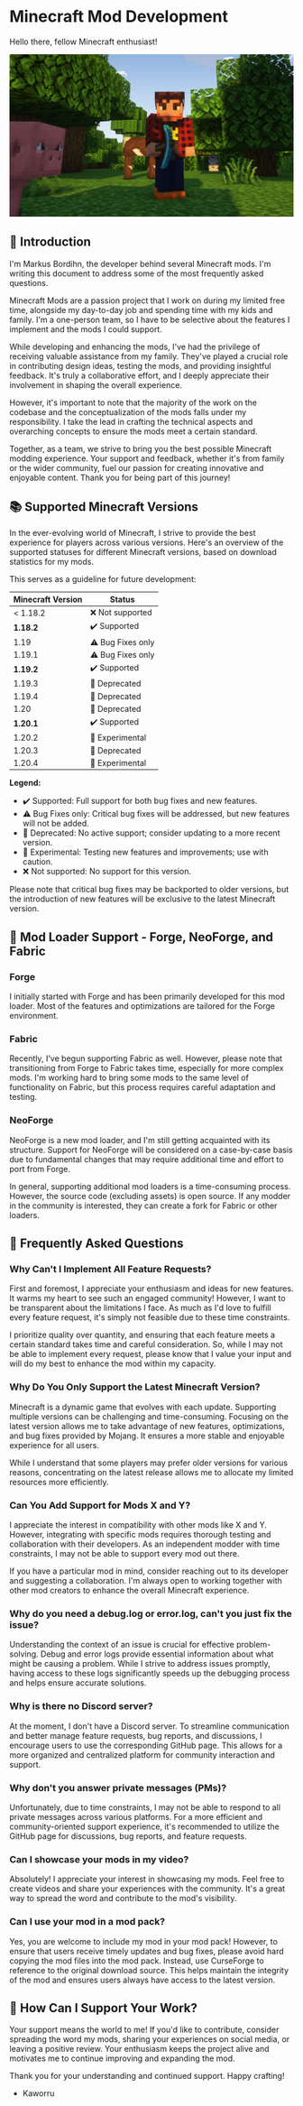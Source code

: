 # Minecraft Mod Development

Hello there, fellow Minecraft enthusiast!

![](kaworru.png)

## 📖 Introduction

I'm Markus Bordihn, the developer behind several Minecraft mods.
I'm writing this document to address some of the most frequently asked questions.

Minecraft Mods are a passion project that I work on during my limited free time, alongside my
day-to-day job and spending time with my kids and family.
I'm a one-person team, so I have to be selective about the features I implement and the mods I could
support.

While developing and enhancing the mods, I've had the privilege of receiving valuable assistance
from my family. They've played a crucial role in contributing design ideas, testing the mods, and
providing insightful feedback. It's truly a collaborative effort, and I deeply appreciate their
involvement in shaping the overall experience.

However, it's important to note that the majority of the work on the codebase and the
conceptualization of the mods falls under my responsibility. I take the lead in crafting the
technical aspects and overarching concepts to ensure the mods meet a certain standard.

Together, as a team, we strive to bring you the best possible Minecraft modding experience.
Your support and feedback, whether it's from family or the wider community, fuel our passion for
creating innovative and enjoyable content. Thank you for being part of this journey!

## 📚 Supported Minecraft Versions

In the ever-evolving world of Minecraft, I strive to provide the best experience for players across
various versions.
Here's an overview of the supported statuses for different Minecraft versions, based on download
statistics for my mods.

This serves as a guideline for future development:

| Minecraft Version | Status            |
|-------------------|-------------------|
| < 1.18.2          | ❌ Not supported   |
| **1.18.2**        | ✔️ Supported      |
| 1.19              | ⚠️ Bug Fixes only |
| 1.19.1            | ⚠️ Bug Fixes only |
| **1.19.2**        | ✔️ Supported      |
| 1.19.3            | 🚩 Deprecated     |
| 1.19.4            | 🚩 Deprecated     |
| 1.20              | 🚩 Deprecated     |
| **1.20.1**        | ✔️ Supported      |
| 1.20.2            | 🧪 Experimental   |
| 1.20.3            | 🚩 Deprecated     |
| 1.20.4            | 🧪 Experimental   |

**Legend:**

- ✔️ Supported: Full support for both bug fixes and new features.
- ⚠️ Bug Fixes only: Critical bug fixes will be addressed, but new features will not be added.
- 🚩 Deprecated: No active support; consider updating to a more recent version.
- 🧪 Experimental: Testing new features and improvements; use with caution.
- ❌ Not supported: No support for this version.

Please note that critical bug fixes may be backported to older versions, but the introduction of new
features will be exclusive to the latest Minecraft version.

## 🔄 Mod Loader Support - Forge, NeoForge, and Fabric

### Forge

I initially started with Forge and has been primarily developed for this mod loader.
Most of the features and optimizations are tailored for the Forge environment.

### Fabric

Recently, I've begun supporting Fabric as well. However, please note that transitioning from Forge
to Fabric takes time, especially for more complex mods.
I'm working hard to bring some mods to the same level of functionality on Fabric, but this process
requires careful adaptation and testing.

### NeoForge

NeoForge is a new mod loader, and I'm still getting acquainted with its structure.
Support for NeoForge will be considered on a case-by-case basis due to fundamental changes that may
require additional time and effort to port from Forge.

In general, supporting additional mod loaders is a time-consuming process. However, the source
code (excluding assets) is open source.
If any modder in the community is interested, they can create a fork for Fabric or other loaders.

## 🤔 Frequently Asked Questions

### Why Can't I Implement All Feature Requests?

First and foremost, I appreciate your enthusiasm and ideas for new features.
It warms my heart to see such an engaged community!
However, I want to be transparent about the limitations I face. As much as I'd love to fulfill every
feature request, it's simply not feasible due to these time constraints.

I prioritize quality over quantity, and ensuring that each feature meets a certain standard takes
time and careful consideration.
So, while I may not be able to implement every request, please know that I value your input and will
do my best to enhance the mod within my capacity.

### Why Do You Only Support the Latest Minecraft Version?

Minecraft is a dynamic game that evolves with each update. Supporting multiple versions can be
challenging and time-consuming.
Focusing on the latest version allows me to take advantage of new features, optimizations, and bug
fixes provided by Mojang.
It ensures a more stable and enjoyable experience for all users.

While I understand that some players may prefer older versions for various reasons, concentrating on
the latest release allows me to allocate my limited resources more efficiently.

### Can You Add Support for Mods X and Y?

I appreciate the interest in compatibility with other mods like X and Y. However, integrating with
specific mods requires thorough testing and collaboration with their developers.
As an independent modder with time constraints, I may not be able to support every mod out there.

If you have a particular mod in mind, consider reaching out to its developer and suggesting a
collaboration.
I'm always open to working together with other mod creators to enhance the overall Minecraft
experience.

### Why do you need a debug.log or error.log, can't you just fix the issue?

Understanding the context of an issue is crucial for effective problem-solving. Debug and error logs
provide essential information about what might be causing a problem. While I strive to address
issues promptly, having access to these logs significantly speeds up the debugging process and helps
ensure accurate solutions.

### Why is there no Discord server?

At the moment, I don't have a Discord server. To streamline communication and better manage feature
requests, bug reports, and discussions, I encourage users to use the corresponding GitHub page. This
allows for a more organized and centralized platform for community interaction and support.

### Why don't you answer private messages (PMs)?

Unfortunately, due to time constraints, I may not be able to respond to all private messages across
various platforms. For a more efficient and community-oriented support experience, it's recommended
to utilize the GitHub page for discussions, bug reports, and feature requests.

### Can I showcase your mods in my video?

Absolutely! I appreciate your interest in showcasing my mods. Feel free to create videos and share
your experiences with the community. It's a great way to spread the word and contribute to the mod's
visibility.

### Can I use your mod in a mod pack?

Yes, you are welcome to include my mod in your mod pack! However, to ensure that users receive
timely updates and bug fixes, please avoid hard copying the mod files into the mod pack. Instead,
use CurseForge to reference to the original download source. This helps maintain the integrity of
the mod and ensures users always have access to the latest version.

## 💙 How Can I Support Your Work?

Your support means the world to me! If you'd like to contribute, consider spreading the word my
mods, sharing your experiences on social media, or leaving a positive review.
Your enthusiasm keeps the project alive and motivates me to continue improving and expanding the
mod.

Thank you for your understanding and continued support. Happy crafting!

- Kaworru
